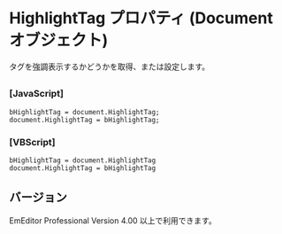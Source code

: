 # HighlightTag プロパティ (Document オブジェクト)

タグを強調表示するかどうかを取得、または設定します。

## 

### \[JavaScript\]

```
bHighlightTag = document.HighlightTag;
document.HighlightTag = bHighlightTag;
```

### \[VBScript\]

```
bHighlightTag = document.HighlightTag
document.HighlightTag = bHighlightTag
```

## バージョン

EmEditor Professional Version 4.00 以上で利用できます。
